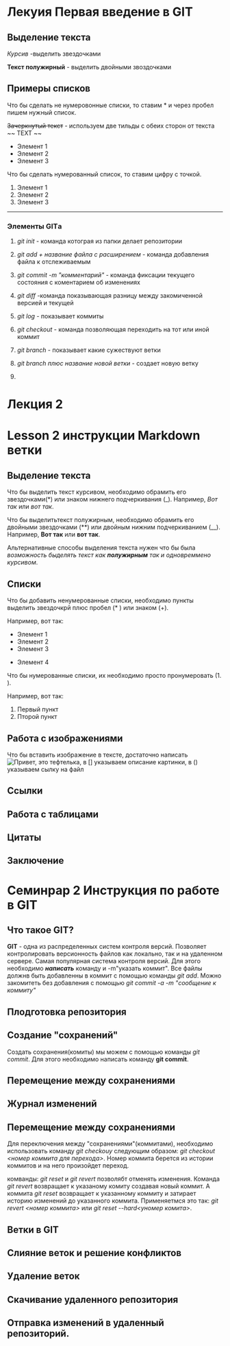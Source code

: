 # Лекуия Первая введение в GIT
## Выделение текста
*Курсив* -выделить звездочками

**Текст полужирный** - выделить двойными звоздочками 

## Примеры списков
Что бы   сделать не нумеровонные списки, то ставим * и через пробел пишем нужный список.

~~Зачеркнутый текст~~ - используем две тильды с обеих сторон от текста ~~ TEXT ~~ 


* Элемент 1
* Элемент 2 
* Элемент 3

Что бы сделать нумерованный список, то ставим цифру с точкой. 
1. Элемент 1 
2. Элемент 2
3. Элемент 3
______

### Элементы GITа 
1. *git init* -  команда котограя из папки делает репозитории

2. *git add + название файла с расширением* -  команда добавления 
файла к отслеживаемым

3. *git commit -m "комментарий"* - команда фиксации текущего состояния с коментарием об изменениях

4. *git diff* -команда показывающая разницу между закомиченной версией и текущей 

5. *git log* - показывает коммиты 

6. *git checkout* - команда позволяющая переходить на тот или иной коммит

7. *git branch* - показывает какие сужествуют ветки 

8. *git branch плюс название новой ветки* - создает новую ветку

9. 

# Лекция 2 

# Lesson 2 инструкции Markdown ветки

## Выделение текста

Что бы выделить текст курсивом, необходимо обрамить его звездочками(*) или знаком нижнего подчеркивания (_). Например, *Вот так* или _вот так_.

 Что бы выделитьтекст полужирным, необходимо обрамить его двойными звездочками (**) или двойным нижним подчеркиванием (__). Например, **Вот так** или __вот так__. 

 Альтернативные способы выделения текста нужен что бы была *возможность быделять текст как __полужирным__ так и одновреммено курсивом*.

## Списки 

 Что бы добавить ненумерованные списки, необходимо пункты выделить звездочкрй плюс пробел (* ) или знаком (+).
 
 Например, вот так:
 * Элемент 1
 * Элемент 2
 * Элемент 3

 + Элемент 4

 Что бы нумерованные списки, их необходимо просто пронумеровать (1. ).

 Например, вот так: 
1. Первый пункт
2. Пторой пункт
 
 ##  Работа с изображениями 

 Что бы вставить изображение в тексте, достаточно написать ![Привет, это тефтелька](Teftelka.jpeg), в [] указываем описание картинки, в () указываем сылку на файл


 ## Ссылки

 ## Работа с таблицами 

 ## Цитаты 

 ## Заключение 

# Семинрар 2 Инструкция по работе в GIT

## Что такое GIT? 

**GIT** - одна из распределенных систем контроля версий. Позволяет контролировать версионность файлов как локально, так и на удаленном сервере. Самая популярная система контроля версий. Для этого необходимо **_написать_** команду и -m"указать коммит". Все файлы должнв быть добавленны в коммит с помощью команды _git add_. Можно закомитеть без добавления с помощью *git commit -a -m "сообщение к коммиту"*

## Плодготовка репозитория 

## Создание "сохранений"

Создать сохранения(комиты) мы можем с помощью команды _git commit_. Для этого необходимо написать команду __git commit__.

## Перемещение между сохранениями 
  
## Журнал изменений 

## Перемещение между сохранениями 
 Для переключения между "сохранениями"(коммитами), необходимо использовать команду *git checkouy* следующим образом: *git checkout <номер коммита для перехода>*. Номер коммита берется из истории коммитов и на него произойдет переход.

 комванды: *git reset* и *git revert* позволябт отменять изменения. Команда _git revert_ возвращает к указаному комиту создавая новый коммит. А коммита _git reset_ возвращает к указанному коммиту и затирает историю изменений до указанного коммита. Применяетмся это так: _git revert <номер коммита>_ или _git reset --hard<yномер комита>_.  



## Ветки в GIT 

## Слияние веток и решение конфликтов 
 
## Удаление веток 

## Скачивание удаленного репозитория

## Отправка изменений в удаленный репозиторий.




